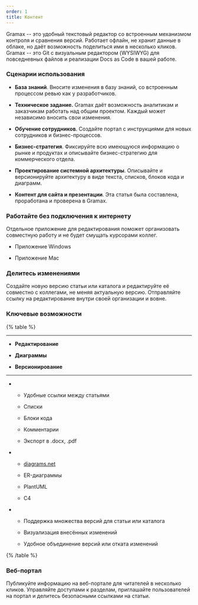```yaml
---
order: 1
title: Контент
---
```


Gramax -- это удобный текстовый редактор со встроенным механизмом контроля и сравнения версий. Работает офлайн, не хранит данные в облаке, но даёт возможность поделиться ими в несколько кликов. Gramax -- это Git с визуальным редактором (WYSIWYG) для повседневных файлов и реализации Docs as Code в вашей работе.

### Сценарии использования

-  **База знаний**. Вносите изменения в базу знаний, со встроенным процессом ревью как у разработчиков.

-  **Техническое задание.** Gramax даёт возможность аналитикам и заказчикам работать над общим проектом. Каждый может независимо вносить свои изменения.

-  **Обучение сотрудников**. Создайте портал с инструкциями для новых сотрудников и бизнес-процессов.

-  **Бизнес-стратегия**. Фиксируйте всю имеющуюся информацию о рынке и продуктах и описывайте бизнес-стратегию для коммерческого отдела.

-  **Проектирование системной архитектуры**. Описывайте и версионируйте архитектуру в виде текста, списков, блоков кода и диаграмм.

-  **Контент для сайта и презентации**. Эта статья была составлена, проработана и проверена в Gramax.

### Работайте без подключения к интернету

Отдельное приложение для редактирования поможет организовать совместную работу и не будет смущать курсорами коллег.

-  Приложение Windows

-  Приложение Mac

### Делитесь изменениями

Создайте новую версию статьи или каталога и редактируйте её совместно с коллегами, не меняя актуальную версию. Отправляйте ссылку на редактирование внутри своей организации и вовне.

### Ключевые возможности

{% table %}

---

*  **Редактирование**

*  **Диаграммы**

*  **Версионирование**

---

*  -  Удобные ссылки между статьями

   -  Списки

   -  Блоки кода

   -  Комментарии

   -  Экспорт в .docx, .pdf

*  -  [diagrams.net](http://diagrams.net)

   -  ER-диаграммы

   -  PlantUML

   -  C4

*  -  Поддержка множества версий для статьи или каталога

   -  Визуализация внесённых изменений

   -  Удобное объединение версий или отката изменений

{% /table %}

### Веб-портал

Публикуйте информацию на веб-портале для читателей в несколько кликов. Управляйте доступами к разделам, приглашайте пользователей на портал и делитесь безопасными ссылками на статьи.